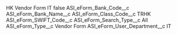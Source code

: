 <?xml version="1.0" encoding="UTF-8"?>
<CustomMetadata xmlns="http://soap.sforce.com/2006/04/metadata" xmlns:xsi="http://www.w3.org/2001/XMLSchema-instance" xmlns:xsd="http://www.w3.org/2001/XMLSchema">
    <label>HK Vendor Form IT</label>
    <protected>false</protected>
    <values>
        <field>ASI_eForm_Bank_Code__c</field>
        <value xsi:nil="true"/>
    </values>
    <values>
        <field>ASI_eForm_Bank_Name__c</field>
        <value xsi:nil="true"/>
    </values>
    <values>
        <field>ASI_eForm_Class_Code__c</field>
        <value xsi:type="xsd:string">TRHK</value>
    </values>
    <values>
        <field>ASI_eForm_SWIFT_Code__c</field>
        <value xsi:nil="true"/>
    </values>
    <values>
        <field>ASI_eForm_Search_Type__c</field>
        <value xsi:type="xsd:string">All</value>
    </values>
    <values>
        <field>ASI_eForm_Type__c</field>
        <value xsi:type="xsd:string">Vendor Form</value>
    </values>
    <values>
        <field>ASI_eForm_User_Department__c</field>
        <value xsi:type="xsd:string">IT</value>
    </values>
</CustomMetadata>

